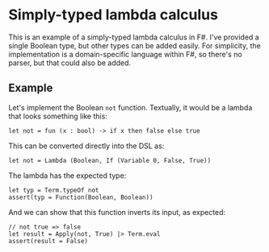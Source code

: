 # Simply-typed lambda calculus
This is an example of a simply-typed lambda calculus in F#. I've provided a single Boolean type, but other types can be added easily. For simplicity, the implementation is a domain-specific language within F#, so there's no parser, but that could also be added.
## Example
Let's implement the Boolean `not` function. Textually, it would be a lambda that looks something like this:
```F#
let not = fun (x : bool) -> if x then false else true
```
This can be converted directly into the DSL as:
```F#
let not = Lambda (Boolean, If (Variable 0, False, True))
```
The lambda has the expected type:
```F#
let typ = Term.typeOf not
assert(typ = Function(Boolean, Boolean))
```
And we can show that this function inverts its input, as expected:
```F#
// not true => false
let result = Apply(not, True) |> Term.eval
assert(result = False)
```

<!--stackedit_data:
eyJoaXN0b3J5IjpbMzg0NjI3NTgzLDU2MTIwMzQzMyw2ODE3ND
kyMDksMTY0OTA3NzYxMSwtMjExNjExNjkyOV19
-->